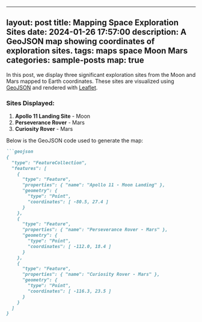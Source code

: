 <!-- ---
layout: post
title: Martian Exploration Map
date: 2024-12-28 17:57:00
description: An interactive map showing exploration paths on Mars using GeoJSON.
tags: mapping geojson mars
categories: blog
map: true
---

Blabla

To create your own visualization, go to [geojson.io](https://geojson.io/).

<div id="map" style="width: 100%; height: 500px;"></div>

<script src="https://unpkg.com/leaflet@1.9.4/dist/leaflet.js"></script>
<link rel="stylesheet" href="https://unpkg.com/leaflet@1.9.4/dist/leaflet.css" />

<script>
  // Initialize the map with a custom CRS for Mars
  const map = L.map('map', {
    crs: L.CRS.Simple,
    minZoom: 0,
    maxZoom: 5,
    center: [0, 0],
    zoom: 2
  });

  // Define the bounds of the image, e.g., [-90, -180], [90, 180] for a global map
  const bounds = [[-90, -180], [90, 180]];

  // Add Mars tile layer
  L.tileLayer('https://api.nasa.gov/mars-wmts/catalog/Mars_MGS_MOLA_ClrShade_merge_global_463m/1.0.0/default/default028mm/{z}/{y}/{x}.jpg', {
    attribution: 'Map data: NASA MGS MOLA',
    maxZoom: 5
  }).addTo(map);

  // Add GeoJSON data
  const geojsonData = {
    "type": "FeatureCollection",
    "features": [
      {
        "type": "Feature",
        "properties": {
          "name": "Curiosity Rover",
          "description": "Path of the Curiosity rover on Mars."
        },
        "geometry": {
          "type": "LineString",
          "coordinates": [
            [137.4417, -4.5895], // Start point (Longitude, Latitude)
            [137.4403, -4.5869],
            [137.4388, -4.5841],
            [137.4373, -4.5822] // Example path
          ]
        }
      },
      {
        "type": "Feature",
        "properties": {
          "name": "Perseverance Rover",
          "description": "Landing site and path of the Perseverance rover."
        },
        "geometry": {
          "type": "Point",
          "coordinates": [77.451, 18.444] // Landing site (Longitude, Latitude)
        }
      }
    ]
  };

  // Add GeoJSON layer to the map
  L.geoJSON(geojsonData, {
    onEachFeature: function (feature, layer) {
      if (feature.properties && feature.properties.name) {
        layer.bindPopup(
          `<b>${feature.properties.name}</b><br>${feature.properties.description}`
        );
      }
    },
    style: function (feature) {
      return { color: 'red' }; // Style for lines
    },
    pointToLayer: function (feature, latlng) {
      return L.circleMarker(latlng, {
        radius: 8,
        fillColor: 'yellow',
        color: 'red',
        weight: 1,
        opacity: 1,
        fillOpacity: 0.8
      });
    }
  }).addTo(map);
</script> -->


---
layout: post
title: Mapping Space Exploration Sites
date: 2024-01-26 17:57:00
description: A GeoJSON map showing coordinates of exploration sites.
tags: maps space Moon Mars
categories: sample-posts
map: true
---

In this post, we display three significant exploration sites from the Moon and Mars mapped to Earth coordinates. These sites are visualized using [GeoJSON](https://geojson.org/) and rendered with [Leaflet](https://leafletjs.com/).

### Sites Displayed:
1. **Apollo 11 Landing Site** - Moon
2. **Perseverance Rover** - Mars
3. **Curiosity Rover** - Mars

Below is the GeoJSON code used to generate the map:

````markdown
```geojson
{
  "type": "FeatureCollection",
  "features": [
    {
      "type": "Feature",
      "properties": { "name": "Apollo 11 - Moon Landing" },
      "geometry": {
        "type": "Point",
        "coordinates": [ -80.5, 27.4 ]
      }
    },
    {
      "type": "Feature",
      "properties": { "name": "Perseverance Rover - Mars" },
      "geometry": {
        "type": "Point",
        "coordinates": [ -112.0, 18.4 ]
      }
    },
    {
      "type": "Feature",
      "properties": { "name": "Curiosity Rover - Mars" },
      "geometry": {
        "type": "Point",
        "coordinates": [ -116.3, 23.5 ]
      }
    }
  ]
}
